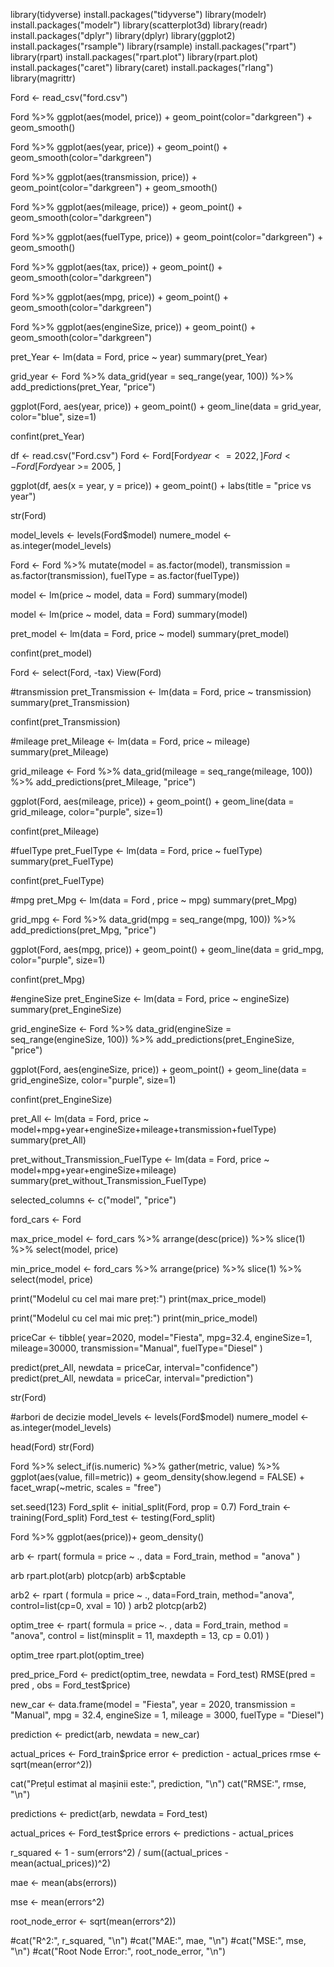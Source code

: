 library(tidyverse)
install.packages("tidyverse")
library(modelr)
install.packages("modelr")
library(scatterplot3d)
library(readr)
install.packages("dplyr")
library(dplyr)
library(ggplot2)
install.packages("rsample")
library(rsample)
install.packages("rpart")
library(rpart)
install.packages("rpart.plot")
library(rpart.plot)
install.packages("caret")
library(caret)
install.packages("rlang")
library(magrittr)

Ford <- read_csv("ford.csv")

Ford %>%
  ggplot(aes(model, price)) + geom_point(color="darkgreen") + geom_smooth()

Ford %>%
  ggplot(aes(year, price)) + geom_point() + geom_smooth(color="darkgreen")

Ford %>%
  ggplot(aes(transmission, price)) + geom_point(color="darkgreen") + geom_smooth()

Ford %>%
  ggplot(aes(mileage, price)) + geom_point() + geom_smooth(color="darkgreen")

Ford %>%
  ggplot(aes(fuelType, price)) + geom_point(color="darkgreen") + geom_smooth()

Ford %>%
  ggplot(aes(tax, price)) + geom_point() + geom_smooth(color="darkgreen")

Ford %>%
  ggplot(aes(mpg, price)) + geom_point() + geom_smooth(color="darkgreen")

Ford %>%
  ggplot(aes(engineSize, price)) + geom_point() + geom_smooth(color="darkgreen")


pret_Year <- lm(data = Ford, price ~ year)
summary(pret_Year)


grid_year <- Ford %>%
  data_grid(year = seq_range(year, 100)) %>%
  add_predictions(pret_Year, "price")


ggplot(Ford, aes(year, price)) +
  geom_point() +
  geom_line(data = grid_year, color="blue", size=1)


confint(pret_Year)

df <- read.csv("Ford.csv")
Ford <- Ford[Ford$year <= 2022, ]
Ford <- Ford[Ford$year >= 2005, ]


ggplot(df, aes(x = year, y = price)) + 
  geom_point() +
  labs(title = "price vs year")


str(Ford)


model_levels <- levels(Ford$model)
numere_model <- as.integer(model_levels)


Ford <- Ford %>%
  mutate(model = as.factor(model),
         transmission = as.factor(transmission),
         fuelType = as.factor(fuelType))

model <- lm(price ~ model, data = Ford)
summary(model)

model <- lm(price ~ model, data = Ford)
summary(model)

pret_model <- lm(data = Ford, price ~ model)
summary(pret_model)

confint(pret_model) 

Ford <- select(Ford, -tax)
View(Ford)





#transmission
pret_Transmission <- lm(data = Ford, price ~ transmission)
summary(pret_Transmission)


confint(pret_Transmission)

#mileage
pret_Mileage <- lm(data = Ford, price ~ mileage)
summary(pret_Mileage)

grid_mileage <- Ford %>%
  data_grid(mileage = seq_range(mileage, 100)) %>%
  add_predictions(pret_Mileage, "price")

ggplot(Ford, aes(mileage, price)) +
  geom_point() +
  geom_line(data = grid_mileage, color="purple", size=1)

confint(pret_Mileage)

#fuelType
pret_FuelType <- lm(data = Ford, price ~ fuelType)
summary(pret_FuelType)

confint(pret_FuelType)


#mpg
pret_Mpg <- lm(data = Ford , price ~ mpg)
summary(pret_Mpg)

grid_mpg <- Ford %>%
  data_grid(mpg = seq_range(mpg, 100)) %>%
  add_predictions(pret_Mpg, "price")

ggplot(Ford, aes(mpg, price)) +
  geom_point() +
  geom_line(data = grid_mpg, color="purple", size=1)

confint(pret_Mpg)

#engineSize
pret_EngineSize <- lm(data = Ford, price ~ engineSize)
summary(pret_EngineSize)

grid_engineSize <- Ford %>%
  data_grid(engineSize = seq_range(engineSize, 100)) %>%
  add_predictions(pret_EngineSize, "price")

ggplot(Ford, aes(engineSize, price)) +
  geom_point() +
  geom_line(data = grid_engineSize, color="purple", size=1)

confint(pret_EngineSize)




pret_All <- lm(data = Ford, price ~ model+mpg+year+engineSize+mileage+transmission+fuelType)
summary(pret_All)

pret_without_Transmission_FuelType <- lm(data = Ford, price ~ model+mpg+year+engineSize+mileage)
summary(pret_without_Transmission_FuelType)


selected_columns <- c("model", "price")


ford_cars <- Ford



max_price_model <- ford_cars %>%
  arrange(desc(price)) %>%
  slice(1) %>%
  select(model, price)


min_price_model <- ford_cars %>%
  arrange(price) %>%
  slice(1) %>%
  select(model, price)


print("Modelul cu cel mai mare preț:")
print(max_price_model)

print("Modelul cu cel mai mic preț:")
print(min_price_model)





priceCar <- tibble(
  year=2020,
  model="Fiesta",
  mpg=32.4,
  engineSize=1,
  mileage=30000,
  transmission="Manual",
  fuelType="Diesel"
)

predict(pret_All, newdata = priceCar, interval="confidence")
predict(pret_All, newdata = priceCar, interval="prediction")


str(Ford)



#arbori de decizie
model_levels <- levels(Ford$model)
numere_model <- as.integer(model_levels)





head(Ford)
str(Ford)



Ford %>% 
  select_if(is.numeric) %>%
  gather(metric, value) %>%
  ggplot(aes(value, fill=metric)) +
  geom_density(show.legend = FALSE) +
  facet_wrap(~metric, scales = "free")


set.seed(123)
Ford_split <- initial_split(Ford, prop = 0.7)
Ford_train <- training(Ford_split)
Ford_test <- testing(Ford_split)


Ford %>%
  ggplot(aes(price))+
  geom_density()


arb <- rpart(
  formula = price ~ .,
  data = Ford_train,
  method = "anova"
)

arb
rpart.plot(arb)
plotcp(arb)
arb$cptable  


arb2 <- rpart (
  formula = price ~ .,
  data=Ford_train,
  method="anova",
  control=list(cp=0, xval = 10)
)
arb2
plotcp(arb2)






optim_tree <- rpart(
  formula = price ~. ,
  data = Ford_train,
  method = "anova",
  control = list(minsplit = 11, maxdepth = 13, cp = 0.01)
)


optim_tree
rpart.plot(optim_tree)



pred_price_Ford <- predict(optim_tree, newdata = Ford_test)
RMSE(pred = pred , obs = Ford_test$price)



new_car <- data.frame(model = "Fiesta",
                      year = 2020,
                      transmission = "Manual",
                      mpg = 32.4,
                      engineSize = 1,
                      mileage = 3000,
                      fuelType = "Diesel")


prediction <- predict(arb, newdata = new_car)


actual_prices <- Ford_train$price
error <- prediction - actual_prices
rmse <- sqrt(mean(error^2))


cat("Prețul estimat al mașinii este:", prediction, "\n")
cat("RMSE:", rmse, "\n")




predictions <- predict(arb, newdata = Ford_test)


actual_prices <- Ford_test$price
errors <- predictions - actual_prices


r_squared <- 1 - sum(errors^2) / sum((actual_prices - mean(actual_prices))^2)


mae <- mean(abs(errors))


mse <- mean(errors^2)


root_node_error <- sqrt(mean(errors^2))


#cat("R^2:", r_squared, "\n")
#cat("MAE:", mae, "\n")
#cat("MSE:", mse, "\n")
#cat("Root Node Error:", root_node_error, "\n")


